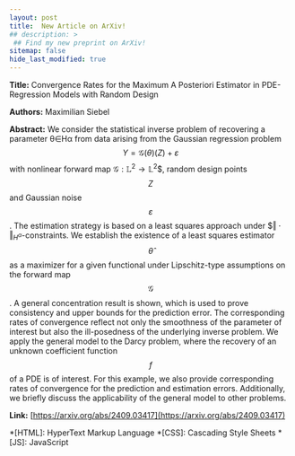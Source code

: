 ```yaml
---
layout: post
title:  New Article on ArXiv! 
## description: >
 ## Find my new preprint on ArXiv!
sitemap: false
hide_last_modified: true
---
```

**Title:** Convergence Rates for the Maximum A Posteriori Estimator in PDE-Regression Models with Random Design

**Authors:**  Maximilian Siebel

**Abstract:** We consider the statistical inverse problem of recovering a parameter θ∈Hα from data arising from the Gaussian regression problem
	$$
		\begin{equation}
			Y = \mathcal{G}(\theta)(Z)+\varepsilon
		\end{equation}
	$$
with nonlinear forward map $\mathcal{G}:\mathbb{L}^2\to\mathbb{L}^2$$, random design points $$Z$$ and Gaussian noise $$\varepsilon$$. The estimation strategy is based on a least squares approach under $$\Vert\cdot\Vert_{H^\alpha}$-constraints. We establish the existence of a least squares estimator $$\hat{\theta}$$ as a maximizer for a given functional under Lipschitz-type assumptions on the forward map $$\mathcal{G}$$. A general concentration result is shown, which is used to prove consistency and upper bounds for the prediction error. The corresponding rates of convergence reflect not only the smoothness of the parameter of interest but also the ill-posedness of the underlying inverse problem. We apply the general model to the Darcy problem, where the recovery of an unknown coefficient function $$f$$ of a PDE is of interest. For this example, we also provide corresponding rates of convergence for the prediction and estimation errors. Additionally, we briefly discuss the applicability of the general model to other problems.

**Link:** [https://arxiv.org/abs/2409.03417](https://arxiv.org/abs/2409.03417)

*[HTML]: HyperText Markup Language
*[CSS]: Cascading Style Sheets
*[JS]: JavaScript
